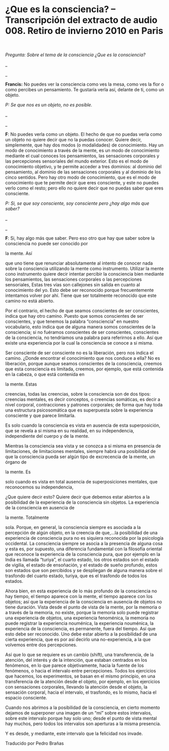 # ¿Que es la consciencia? – Transcripción del extracto de audio 008. Retiro de invierno 2010 en Paris 

_&nbsp;_

_Pregunta: Sobre el tema de la consciencia &iquest;Que es la consciencia?_

_

_

**Francis:** No puedes ver la consciencia como ves la mesa, como ves la flor o como percibes un pensamiento. Te gustar&iacute;a verla as&iacute;, delante de ti, como un objeto.

_P: Se que nos es un objeto, no es posible._

_

_

**F**: No puedes verla como un objeto. El hecho de que no puedas verla como un objeto no quiere decir que no la puedas conocer. Quiere decir, simplemente, que hay dos modos (o modalidades) de conocimiento. Hay un modo de conocimiento a trav&eacute;s de la mente, es un modo de conocimiento mediante el cual conoces los pensamientos, las sensaciones corporales y las percepciones sensoriales del mundo exterior. Esto es el modo de conocimiento objetivo, y te permite acceder a tres dominios: al dominio del pensamiento, al dominio de las sensaciones corporales y al dominio de los cinco sentidos. Pero hay otro modo de conocimiento, que es el modo de conocimiento que te permite decir que eres consciente, y este no puedes verlo como el resto; pero ello no quiere decir que no puedas saber que eres consciente.

_P: Si, se que soy consciente, soy consciente pero &iquest;hay algo m&aacute;s que saber?_

_

_

**F**: Si, hay algo m&aacute;s que saber. Pero eso otro que hay que saber sobre la consciencia no puede ser conocido por 

la mente. As&iacute;

 que uno tiene que renunciar absolutamente al intento de conocer nada sobre la consciencia utilizando la mente como instrumento. Utilizar la mente cono instrumento quiere decir intentar percibir la consciencia bien mediante los pensamientos, las sensaciones corporales o las percepciones sensoriales, Estas tres v&iacute;as son callejones sin salida en cuanto al conocimiento del yo. Esto debe ser reconocido porque frecuentemente intentamos volver por ah&iacute;. Tiene que ser totalmente reconocido que este camino no est&aacute; abierto.

Por el contrario, el hecho de que seamos conscientes de ser conscientes, indica que hay otro camino. Puesto que somos conscientes de ser conscientes, y que tenemos la palabra &ldquo;consciencia&rdquo; en nuestro vocabulario, esto indica que de alguna manera somos conscientes de la consciencia; si no fu&eacute;ramos conscientes de ser conscientes, conscientes de la consciencia, no tendr&iacute;amos una palabra para referirnos a ello. As&iacute; que existe una experiencia por la cual la consciencia se conoce a si misma. 

Ser consciente de ser consciente no es la liberaci&oacute;n, pero nos indica el camino. &iquest;Donde encontrar el conocimiento que nos conduce a ella? No es liberaci&oacute;n, porque aunque seamos conscientes de la consciencia, creemos que esta consciencia es limitada, creemos, por ejemplo, que est&aacute; contenida en la cabeza, o que est&aacute; contenida en 

la mente. Estas

 creencias, todas las creencias, sobre la consciencia son de dos tipos: creencias mentales, es decir conceptos, o creencias som&aacute;ticas, es decir a nivel corporal, contracciones y patrones corporales; de forma que hay toda una estructura psicosom&aacute;tica que es superpuesta sobre la experiencia consciente y que parece limitarla. 

Es solo cuando la consciencia es vista en ausencia de esta superposici&oacute;n, que se revela a si misma en su realidad, en su independencia, independiente del cuerpo y de la mente. 

Mientras la consciencia sea vista y se conozca a si misma en presencia de limitaciones, de limitaciones mentales, siempre habr&aacute; una posibilidad de que la consciencia pueda ser alg&uacute;n tipo de excrecencia de la mente, un &oacute;rgano de 

la mente. Es

 solo cuando es vista en total ausencia de superposiciones mentales, que reconocemos su independencia, 

&iquest;Que quiere decir esto? Quiere decir que debemos estar abiertos a la posibilidad de la experiencia de la consciencia sin objetos. La experiencia de la consciencia en ausencia de 

la mente. Totalmente

 sola. Porque, en general, la consciencia siempre es asociada a la percepci&oacute;n de alg&uacute;n objeto, en la creencia de que,&hellip;la posibilidad de una experiencia de consciencia pura no es siquiera reconocida por la psicolog&iacute;a occidental. La consciencia siempre se asocia a la presencia de alguna cosa y esta es, por supuesto, una diferencia fundamental con la filosof&iacute;a oriental que reconoce la experiencia de la consciencia pura, que por ejemplo en la India es llamada &ldquo;turiya&rdquo;, el cuarto estado, los otros estados son el estado de vigilia, el estado de enso&ntilde;aci&oacute;n, y el estado de sue&ntilde;o profundo, estos son estados que son percibidos y se despliegan de alguna manera sobre el trasfondo del cuarto estado, turiya, que es el trasfondo de todos los estados.

Ahora bien, en esta experiencia de lo m&aacute;s profundo de la consciencia no hay tiempo, el tiempo aparece con la mente, el tiempo aparece con los objetos; as&iacute; que la experiencia de la consciencia en ausencia de objetos no tiene duraci&oacute;n. Vista desde el punto de vista de la mente, por la memoria o a trav&eacute;s de la memoria, no existe, porque la memoria solo puede registrar una experiencia de objetos, una experiencia fenom&eacute;nica, la memoria no puede registrar la experiencia noum&eacute;nica, la experiencia noum&eacute;nica, la experiencia de la consciencia, es permanente, fuera del tiempo. As&iacute; que esto debe ser reconocido. Uno debe estar abierto a la posibilidad de una cierta experiencia, que es por as&iacute; decirlo una no-experiencia, a la que volvemos entre dos percepciones.

As&iacute; que lo que se requiere es un cambio (shift), una transferencia, de la atenci&oacute;n, del inter&eacute;s y de la intenci&oacute;n, que estaban centrados en los fen&oacute;menos, en lo que parece objetivamente, hacia la fuente de los fen&oacute;menos, o hacia el intervalo entre percepciones. Todos los ejercicios que hacemos, los experimentos, se basan en el mismo principio, en una transferencia de la atenci&oacute;n desde el objeto, por ejemplo, en los ejercicios con sensaciones corporales, llevando la atenci&oacute;n desde el objeto, la sensaci&oacute;n corporal, hacia el intervalo, el trasfondo, es lo mismo, hacia el espacio consciente. 

Cuando nos abrimos a la posibilidad de la consciencia, en cierto momento dejamos de superponer una imagen de un &ldquo;m&iacute;&rdquo; sobre estos intervalos, sobre este intervalo porque hay solo uno; desde el punto de vista mental hay muchos, pero todos los intervalos son aperturas a la misma presencia. 

Y es desde, y mediante, este intervalo que la felicidad nos invade.

Traducido por Pedro Bra&ntilde;as

